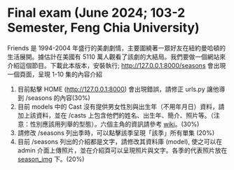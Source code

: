 

# Final exam (June 2024; 103-2 Semester, Feng Chia University)

Friends 是 1994-2004 年盛行的美劇劇情，主要圍繞著一眾好友在紐約曼哈頓的生活展開。據估計在美國有 5110 萬人觀看了該劇的大結局。我們要做一個網站來介紹這個節目。下載此本版本，安裝執行; http://127.0.0.1:8000/seasons 會出現一個頁面，呈現 1-10 集的內容介紹

1. 目前點擊 HOME (http://127.0.0.1:8000) 會出現錯誤，請修正 urls.py 讓他導到 /seasons 的內容(30%)
2. 目前 models 中的 Cast 沒有提供男女性別與出生年（不用年月日）資料，請加上該資料，並在 /casts 上包含他們的姓名、出生年、簡介、照片等。（注意：性別應該用列舉的型態）。六個主角的資訊請參考 [wiki](https://en.wikipedia.org/wiki/Friends)。(30%)
3. 請修改 /seasons 列出季時，可以點擊該季呈現「該季」所有單集 (20%)
4. 目前 /seasons 列出的介紹都是文字，請修改其資料庫 (model), 使之可以在 admin 介面上傳照片，並在介紹頁可以呈現照片與文字。各季的代表照片放在 [season_img](episode/season_img) 下。(20%)